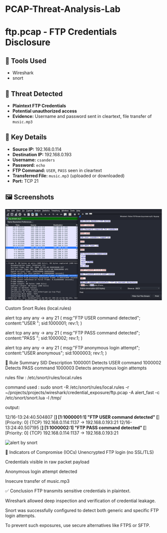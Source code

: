 # PCAP-Threat-Analysis-Lab

# ftp.pcap - FTP Credentials Disclosure

## 🔧 Tools Used
- Wireshark
- snort

## 🚨 Threat Detected
- **Plaintext FTP Credentials**
- **Potential unauthorized access**
- **Evidence:** Username and password sent in cleartext, file transfer of `music.mp3`

## 🔎 Key Details
- **Source IP:** 192.168.0.114
- **Destination IP:** 192.168.0.193
- **Username:** `csanders`
- **Password:** `echo`
- **FTP Command:** `USER`, `PASS` seen in cleartext
- **Transferred File:** `music.mp3` (uploaded or downloaded)
- **Port:** TCP 21


## 🖼️ Screenshots

![FTP Credentials in Wireshark](https://github.com/king0fdarkness/PCAP-Threat-Analysis-Lab/blob/main/screenshots/ftp-credentials.png)

Custom Snort Rules (local.rules)

alert tcp any any -> any 21 (
    msg:"FTP USER command detected";
    content:"USER ";
    sid:1000001;
    rev:1;
)

alert tcp any any -> any 21 (
    msg:"FTP PASS command detected";
    content:"PASS ";
    sid:1000002;
    rev:1;
)

alert tcp any any -> any 21 (
    msg:"FTP anonymous login attempt";
    content:"USER anonymous";
    sid:1000003;
    rev:1;
)

🧠 Rule Summary
SID	Description
1000001	Detects USER command
1000002	Detects PASS command
1000003	Detects anonymous login attempts

rules filw : /etc/snort/rules/local.rules

command used :
sudo snort -R /etc/snort/rules/local.rules -r ~/projects/projects/wireshark/credential_exposure/ftp.pcap -A alert_fast -c /etc/snort/snort.lua -l /tmp/

output:

12/16-13:24:40.504807 [**] [1:1000001:1] "FTP USER command detected" [**] [Priority: 0] {TCP} 192.168.0.114:1137 -> 192.168.0.193:21
12/16-13:24:40.507195 [**] [1:1000002:1] "FTP PASS command detected" [**] [Priority: 0] {TCP} 192.168.0.114:1137 -> 192.168.0.193:21

![alert by snort]()

🧩 Indicators of Compromise (IOCs)
Unencrypted FTP login (no SSL/TLS)

Credentials visible in raw packet payload

Anonymous login attempt detected

Insecure transfer of music.mp3

✅ Conclusion
FTP transmits sensitive credentials in plaintext.

Wireshark allowed deep inspection and verification of credential leakage.

Snort was successfully configured to detect both generic and specific FTP login attempts.

To prevent such exposures, use secure alternatives like FTPS or SFTP.
